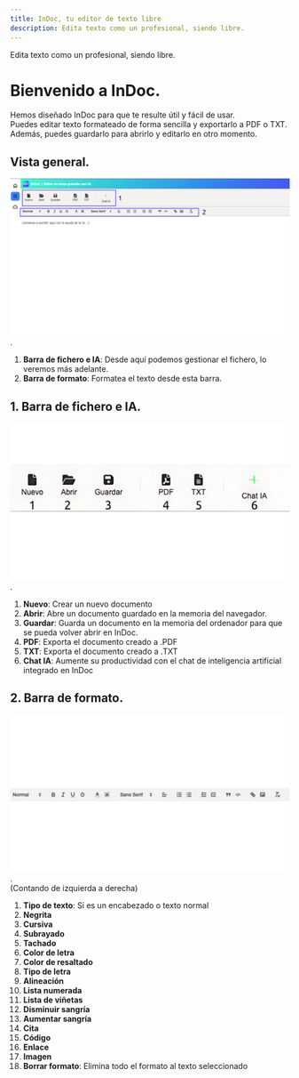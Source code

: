 ```yaml
---
title: InDoc, tu editor de texto libre
description: Edita texto como un profesional, siendo libre.
---
```


Edita texto como un profesional, siendo libre.

# Bienvenido a InDoc. 
Hemos diseñado InDoc para que te resulte útil y fácil de usar.  
Puedes editar texto formateado de forma sencilla y exportarlo a PDF o TXT.  
Además, puedes guardarlo para abrirlo y editarlo en otro momento.  

## Vista general. 
![Editor InQR partes del editor](../../../../assets/partes.general.indoc.svg).    
1. **Barra de fichero e IA**: Desde aquí podemos gestionar el fichero, lo veremos más adelante.  
2. **Barra de formato**: Formatea el texto desde esta barra.  
   
## 1. Barra de fichero e IA. 
![Editor InQR partes del editor](../../../../assets/partes.1.indoc.svg).   
1. **Nuevo**: Crear un nuevo documento
2. **Abrir**: Abre un documento guardado en la memoria del navegador.
3. **Guardar**: Guarda un documento en la memoria del ordenador para que se pueda volver abrir en InDoc.
4. **PDF**: Exporta el documento creado a .PDF
5. **TXT**: Exporta el documento creado a .TXT
6. **Chat IA**: Aumente su productividad con el chat de inteligencia artificial integrado en InDoc

## 2. Barra de formato.  
![Editor InQR partes del editor](../../../../assets/partes.2.indoc.svg).  
(Contando de izquierda a derecha) 
1. **Tipo de texto**: Si es un encabezado o texto normal
2. **Negrita**
3. **Cursiva**
4. **Subrayado**
5. **Tachado**
6. **Color de letra**
7. **Color de resaltado**
8. **Tipo de letra**
9. **Alineación**
10. **Lista numerada**
11. **Lista de viñetas**
12. **Disminuir sangría**
13. **Aumentar sangría**
14. **Cita**
15. **Código**
16. **Enlace**
17. **Imagen**
18. **Borrar formato**: Elimina todo el formato al texto seleccionado
